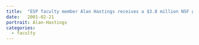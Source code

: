 ```yaml
---
title:  "ESP faculty member Alan Hastings receives a $3.8 million NSF grant to study ecosystem processes of invasive Atlantic cordgrass that traps sediment."
date:   2001-02-21
portrait: Alan-Hastings
categories:
  - faculty
---
```

